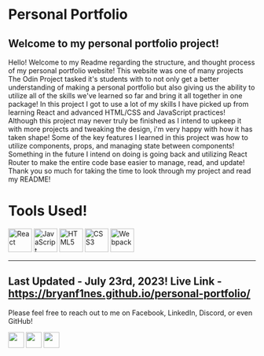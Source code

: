 # Personal Portfolio

## Welcome to my personal portfolio project!

Hello! Welcome to my Readme regarding the structure, and thought process of my personal portfolio website! This website was one of many projects The Odin Project tasked it's students with to not only get a better understanding of making a personal portfolio but also giving us the ability to utilize all of the skills we've learned so far and bring it all together in one package!
In this project I got to use a lot of my skills I have picked up from learning React and advanced HTML/CSS and JavaScript practices! Although this project may never truly be finished as I intend to upkeep it with more projects and tweaking the design, i'm very happy with how it has taken shape! Some of the key features I learned in this project was how to utilize components, props, and managing state between components! Something in the future I intend on doing is going back and utilizing React Router to make the entire code base easier to manage, read, and update! Thank you so much for taking the time to look through my project and read my README!

# Tools Used!

<p align="left">
<a href="https://reactjs.org/" target="_blank" rel="noreferrer"><img src="https://raw.githubusercontent.com/danielcranney/readme-generator/main/public/icons/skills/react-colored.svg" width="48" height="48" alt="React" /></a>
<a href="https://developer.mozilla.org/en-US/docs/Web/JavaScript" target="_blank" rel="noreferrer"><img src="https://raw.githubusercontent.com/danielcranney/readme-generator/main/public/icons/skills/javascript-colored.svg" width="48" height="48" alt="JavaScript" /></a>
<a href="https://developer.mozilla.org/en-US/docs/Glossary/HTML5" target="_blank" rel="noreferrer"><img src="https://raw.githubusercontent.com/danielcranney/readme-generator/main/public/icons/skills/html5-colored.svg" width="48" height="48" alt="HTML5" /></a>
<a href="https://www.w3.org/TR/CSS/#css" target="_blank" rel="noreferrer"><img src="https://raw.githubusercontent.com/danielcranney/readme-generator/main/public/icons/skills/css3-colored.svg" width="48" height="48" alt="CSS3" /></a>
<a href="https://webpack.js.org/" target="_blank" rel="noreferrer"><img src="https://raw.githubusercontent.com/danielcranney/readme-generator/main/public/icons/skills/webpack-colored.svg" width="48" height="48" alt="Webpack" /></a>
  
---------------------------
Last Updated - July 23rd, 2023! Live Link - https://bryanf1nes.github.io/personal-portfolio/
---------------------------

Please feel free to reach out to me on Facebook, LinkedIn, Discord, or even GitHub!

<p align="left"> <a href="https://www.facebook.com/bryan.fines" target="_blank" rel="noreferrer"><img src="https://raw.githubusercontent.com/danielcranney/readme-generator/main/public/icons/socials/facebook.svg" width="32" height="32" /></a> <a href="https://www.github.com/BryanF1nes" target="_blank" rel="noreferrer"><img src="https://raw.githubusercontent.com/danielcranney/readme-generator/main/public/icons/socials/github.svg" width="32" height="32" /></a> <a href="https://www.linkedin.com/in/bryan-fines-a44384270/" target="_blank" rel="noreferrer"><img src="https://raw.githubusercontent.com/danielcranney/readme-generator/main/public/icons/socials/linkedin.svg" width="32" height="32" /></a></p>
